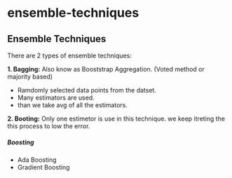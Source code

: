# ensemble-techniques
## Ensemble Techniques

There are 2 types of ensemble techniques:


**1. Bagging:** Also know as Booststrap Aggregation. (Voted method or majority based) 
- Ramdomly selected data points from the datset.
- Many estimators are used.
- than we take avg of all the estimators.

**2. Booting:** Only one estimetor is use in this technique. we keep itreting the this process to low the error.


##### Boosting
- Ada Boosting
- Gradient Boosting
